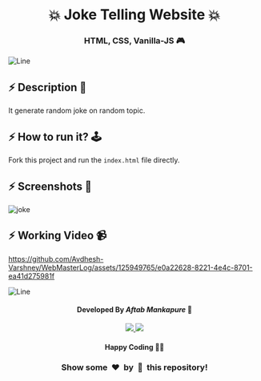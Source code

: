 <h1 align='center'><b>💥 Joke Telling Website 💥</b></h1>

<!-- -------------------------------------------------------------------------------------------------------------- -->

<h3 align='center'>HTML, CSS, Vanilla-JS 🎮</h3>
<!-- enlist all the technologies used to create this project from them (Remove comment using 'ctrl+z' or 'command+z') -->

![Line](https://github.com/Avdhesh-Varshney/WebMasterLog/assets/114330097/4b78510f-a941-45f8-a9d5-80ed0705e847)

<!-- -------------------------------------------------------------------------------------------------------------- -->

## :zap: Description 📃

<div>
  <!-- <p>Add Description of the project</p> -->
    <p>
        It generate random joke on random topic.
    </p>
</div>


<!-- -------------------------------------------------------------------------------------------------------------- -->

## :zap: How to run it? 🕹️

<!-- Add steps how to run this project -->

Fork this project and run the `index.html` file directly.


<!-- -------------------------------------------------------------------------------------------------------------- -->

## :zap: Screenshots 📸
<!-- add the screenshot of the project (Mandatory) -->
![joke](https://github.com/Avdhesh-Varshney/WebMasterLog/assets/125949765/6df0eda9-4451-43c5-aac6-9c4214d2af07)


## :zap: Working Video 📹
<!-- directly add the link of video (If, possible) -->

https://github.com/Avdhesh-Varshney/WebMasterLog/assets/125949765/e0a22628-8221-4e4c-8701-ea41d275981f


![Line](https://github.com/Avdhesh-Varshney/WebMasterLog/assets/114330097/4b78510f-a941-45f8-a9d5-80ed0705e847)

<!-- -------------------------------------------------------------------------------------------------------------- -->

<h4 align='center'>Developed By <b><i>Aftab Mankapure</i></b> 👦</h4>
<p align='center'>
  <a href='https://www.linkedin.com/in/aftab-mankapure-7731001b8/'>
    <img src='https://img.shields.io/badge/linkedin-%230077B5.svg?style=for-the-badge&logo=linkedin&logoColor=white' />
  </a>
  <a href='https://github.com/AftabMankapure'>
    <img src='https://img.shields.io/badge/github-%23121011.svg?style=for-the-badge&logo=github&logoColor=white' />
  </a>
</p>

<h4 align='center'>Happy Coding 🧑‍💻</h4>

<h3 align="center">Show some &nbsp;❤️&nbsp; by &nbsp;🌟&nbsp; this repository!</h3>